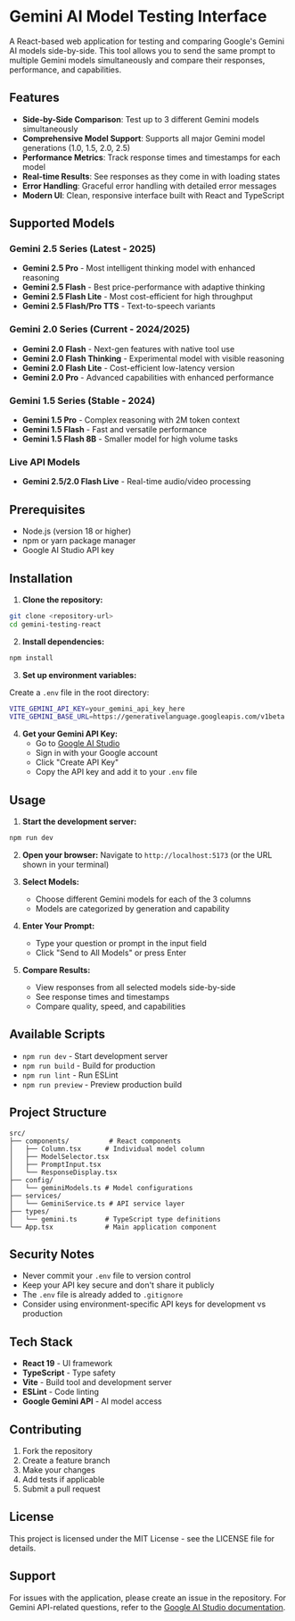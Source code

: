 # Gemini AI Model Testing Interface

A React-based web application for testing and comparing Google's Gemini AI models side-by-side. This tool allows you to send the same prompt to multiple Gemini models simultaneously and compare their responses, performance, and capabilities.

## Features

- **Side-by-Side Comparison**: Test up to 3 different Gemini models simultaneously
- **Comprehensive Model Support**: Supports all major Gemini model generations (1.0, 1.5, 2.0, 2.5)
- **Performance Metrics**: Track response times and timestamps for each model
- **Real-time Results**: See responses as they come in with loading states
- **Error Handling**: Graceful error handling with detailed error messages
- **Modern UI**: Clean, responsive interface built with React and TypeScript

## Supported Models

### Gemini 2.5 Series (Latest - 2025)
- **Gemini 2.5 Pro** - Most intelligent thinking model with enhanced reasoning
- **Gemini 2.5 Flash** - Best price-performance with adaptive thinking
- **Gemini 2.5 Flash Lite** - Most cost-efficient for high throughput
- **Gemini 2.5 Flash/Pro TTS** - Text-to-speech variants

### Gemini 2.0 Series (Current - 2024/2025)
- **Gemini 2.0 Flash** - Next-gen features with native tool use
- **Gemini 2.0 Flash Thinking** - Experimental model with visible reasoning
- **Gemini 2.0 Flash Lite** - Cost-efficient low-latency version
- **Gemini 2.0 Pro** - Advanced capabilities with enhanced performance

### Gemini 1.5 Series (Stable - 2024)
- **Gemini 1.5 Pro** - Complex reasoning with 2M token context
- **Gemini 1.5 Flash** - Fast and versatile performance
- **Gemini 1.5 Flash 8B** - Smaller model for high volume tasks

### Live API Models
- **Gemini 2.5/2.0 Flash Live** - Real-time audio/video processing

## Prerequisites

- Node.js (version 18 or higher)
- npm or yarn package manager
- Google AI Studio API key

## Installation

1. **Clone the repository:**
```bash
git clone <repository-url>
cd gemini-testing-react
```

2. **Install dependencies:**
```bash
npm install
```

3. **Set up environment variables:**

Create a `.env` file in the root directory:
```bash
VITE_GEMINI_API_KEY=your_gemini_api_key_here
VITE_GEMINI_BASE_URL=https://generativelanguage.googleapis.com/v1beta
```

4. **Get your Gemini API Key:**
   - Go to [Google AI Studio](https://makersuite.google.com/app/apikey)
   - Sign in with your Google account
   - Click "Create API Key"
   - Copy the API key and add it to your `.env` file

## Usage

1. **Start the development server:**
```bash
npm run dev
```

2. **Open your browser:**
Navigate to `http://localhost:5173` (or the URL shown in your terminal)

3. **Select Models:**
   - Choose different Gemini models for each of the 3 columns
   - Models are categorized by generation and capability

4. **Enter Your Prompt:**
   - Type your question or prompt in the input field
   - Click "Send to All Models" or press Enter

5. **Compare Results:**
   - View responses from all selected models side-by-side
   - See response times and timestamps
   - Compare quality, speed, and capabilities

## Available Scripts

- `npm run dev` - Start development server
- `npm run build` - Build for production
- `npm run lint` - Run ESLint
- `npm run preview` - Preview production build

## Project Structure

```
src/
├── components/          # React components
│   ├── Column.tsx      # Individual model column
│   ├── ModelSelector.tsx
│   ├── PromptInput.tsx
│   └── ResponseDisplay.tsx
├── config/
│   └── geminiModels.ts # Model configurations
├── services/
│   └── GeminiService.ts # API service layer
├── types/
│   └── gemini.ts       # TypeScript type definitions
└── App.tsx             # Main application component
```

## Security Notes

- Never commit your `.env` file to version control
- Keep your API key secure and don't share it publicly
- The `.env` file is already added to `.gitignore`
- Consider using environment-specific API keys for development vs production

## Tech Stack

- **React 19** - UI framework
- **TypeScript** - Type safety
- **Vite** - Build tool and development server
- **ESLint** - Code linting
- **Google Gemini API** - AI model access

## Contributing

1. Fork the repository
2. Create a feature branch
3. Make your changes
4. Add tests if applicable
5. Submit a pull request

## License

This project is licensed under the MIT License - see the LICENSE file for details.

## Support

For issues with the application, please create an issue in the repository.
For Gemini API-related questions, refer to the [Google AI Studio documentation](https://ai.google.dev/).
